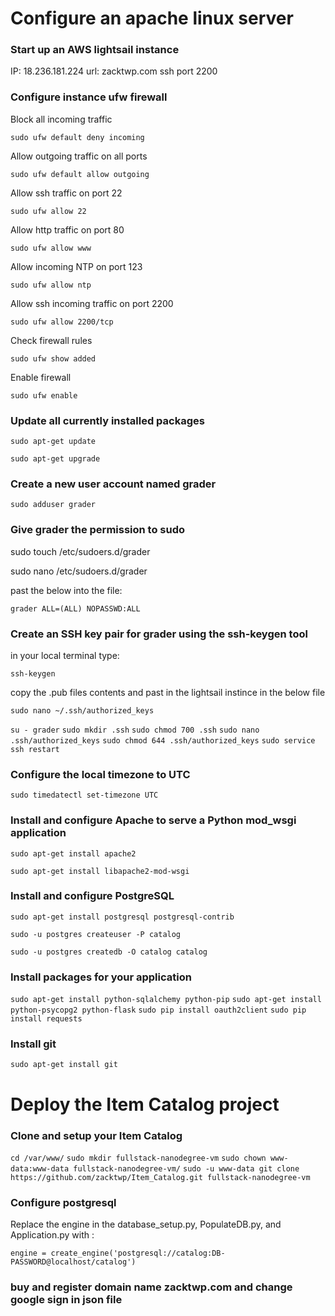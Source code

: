 # Configure an apache linux server

### Start up an AWS lightsail instance
IP: 18.236.181.224
url: zacktwp.com
ssh port 2200

### Configure instance ufw firewall

Block all incoming traffic

`sudo ufw default deny incoming`

Allow outgoing traffic on all ports

`sudo ufw default allow outgoing`

Allow ssh traffic on port 22

`sudo ufw allow 22`

Allow http traffic on port 80

`sudo ufw allow www`

Allow incoming NTP on port 123

`sudo ufw allow ntp`

Allow ssh incoming traffic on port 2200

`sudo ufw allow 2200/tcp`

Check firewall rules

`sudo ufw show added`

Enable firewall

`sudo ufw enable`

### Update all currently installed packages

`sudo apt-get update`

`sudo apt-get upgrade`

### Create a new user account named grader

`sudo adduser grader`

### Give grader the permission to sudo

sudo touch /etc/sudoers.d/grader

sudo nano /etc/sudoers.d/grader

past the below into the file:

`grader ALL=(ALL) NOPASSWD:ALL`

### Create an SSH key pair for grader using the ssh-keygen tool

in your local terminal type:

`ssh-keygen`

copy the .pub files contents and past in the lightsail instince in the below file

`sudo nano ~/.ssh/authorized_keys`


`su - grader`
`sudo mkdir .ssh`
`sudo chmod 700 .ssh`
`sudo nano .ssh/authorized_keys`
`sudo chmod 644 .ssh/authorized_keys`
`sudo service ssh restart`

### Configure the local timezone to UTC

`sudo timedatectl set-timezone UTC`

###  Install and configure Apache to serve a Python mod_wsgi application

`sudo apt-get install apache2`

`sudo apt-get install libapache2-mod-wsgi`

### Install and configure PostgreSQL

`sudo apt-get install postgresql postgresql-contrib`

`sudo -u postgres createuser -P catalog`

`sudo -u postgres createdb -O catalog catalog`

### Install packages for your application

`sudo apt-get install python-sqlalchemy python-pip`
`sudo apt-get install python-psycopg2 python-flask`
`sudo pip install oauth2client`
`sudo pip install requests`

### Install git

`sudo apt-get install git`

# Deploy the Item Catalog project

### Clone and setup your Item Catalog

`cd /var/www/`
`sudo mkdir fullstack-nanodegree-vm`
`sudo chown www-data:www-data fullstack-nanodegree-vm/`
`sudo -u www-data git clone https://github.com/zacktwp/Item_Catalog.git fullstack-nanodegree-vm`

### Configure postgresql

Replace the engine in the database_setup.py, PopulateDB.py, and Application.py with :

`engine = create_engine('postgresql://catalog:DB-PASSWORD@localhost/catalog')`

### buy and register domain name zacktwp.com and change google sign in json file
